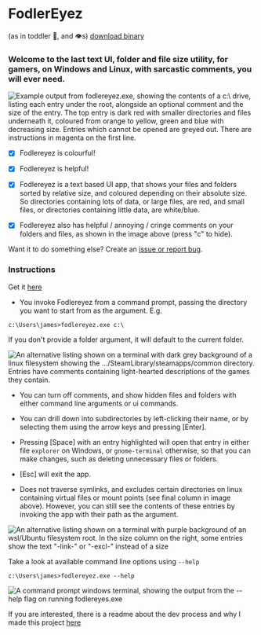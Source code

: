 # FodlerEyez
(as in toddler :baby:, and :eye:s)
[download binary](https://github.com/jayber/fodlereyez/releases/latest)

### Welcome to the last text UI, folder and file size utility, for gamers, on Windows and Linux, with sarcastic comments, you will ever need.

![Example output from fodlereyez.exe, showing the contents of a c:\ drive, listing each
entry under the root, alongside an optional comment and the size of the entry. The top
entry is dark red with smaller directories and files underneath it, coloured from orange to
yellow, green and blue with decreasing size. Entries which cannot be opened are greyed out.
There are instructions in magenta on the first line.](demo1.png)

- [x] Fodlereyez is colourful!

- [x] Fodlereyez is helpful!

- [x] Fodlereyez is a text based UI app, that shows your files and folders sorted by relative size,
  and coloured depending on their absolute size. So directories containing lots of data, or large
  files, are red, and small files, or directories containing little data, are white/blue.

- [x] Fodlereyez also has helpful / annoying / cringe comments on your folders and files, as
  shown in the image above (press "c" to hide).

Want it to do something else? Create
an [issue or report  bug](https://github.com/jayber/fodlereyez/issues).

### Instructions

Get it [here](https://github.com/jayber/fodlereyez/releases/latest)

* You invoke Fodlereyez from a command prompt, passing the directory you want to start from as the
  argument. E.g.

```
c:\Users\james>fodlereyez.exe c:\
```

If you don't provide a folder argument, it will default to the current folder.

![An alternative listing shown on a terminal with dark grey background of a linux filesystem
showing the .../SteamLibrary/steamapps/common directory. Entries have comments containing
light-hearted descriptions of the games they contain.](demo4.png)

* You can turn off comments, and show hidden files and folders with either command line arguments
  or ui commands.

* You can drill down into subdirectories by left-clicking their name, or by selecting them using
  the arrow keys and pressing [Enter].

* Pressing [Space] with an entry highlighted will open that entry in either file `explorer` on
  Windows, or `gnome-terminal` otherwise, so that you can
  make changes, such as deleting unnecessary files or folders.

* [Esc] will exit the app.

* Does not traverse symlinks, and excludes certain directories on linux containing virtual files
  or mount points (see final column in image above). However, you can still see the contents of
  these entries by invoking the app with their path as the argument.

![An alternative listing shown on a terminal with purple background of an wsl/Ubuntu filesystem
root. In the size column on the right, some entries show the text "-link-" or "-excl-" instead of
a size](demo2.png)

Take a look at available command line options using `--help`

```
c:\Users\james>fodlereyez.exe --help
```

![A command prompt windows terminal, showing the output from the --help flag on running
fodlereyes.exe](demo3.png)

If you are interested, there is a readme about the dev process and why I made this project
[here](DEV_README.md)
